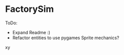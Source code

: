 # FactorySim

ToDo: 
- Expand Readme :)
- Refactor entities to use pygames Sprite mechanics?

xy



